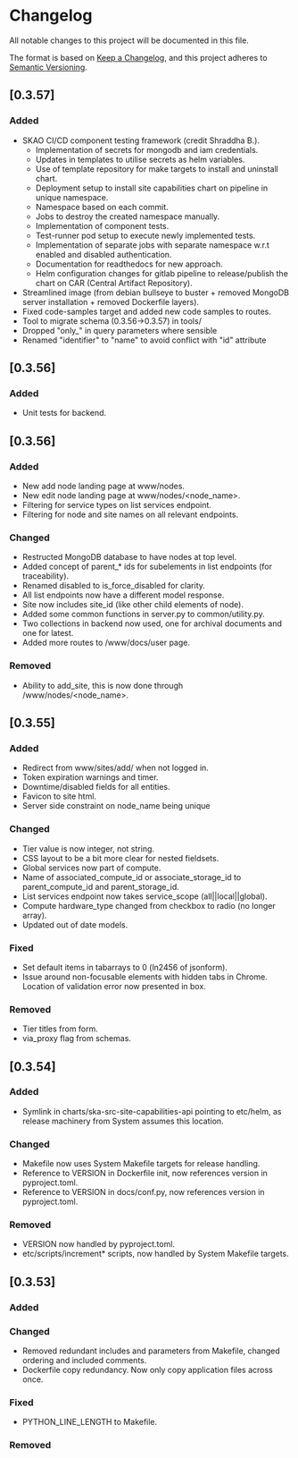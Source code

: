 # Changelog

All notable changes to this project will be documented in this file.

The format is based on [Keep a Changelog](https://keepachangelog.com/en/1.1.0/),
and this project adheres to [Semantic Versioning](https://semver.org/spec/v2.0.0.html).

## [0.3.57]

### Added

- SKAO CI/CD component testing framework (credit Shraddha B.).
  - Implementation of secrets for mongodb and iam credentials. 
  - Updates in templates to utilise secrets as helm variables.
  - Use of template repository for make targets to install and uninstall chart.
  - Deployment setup to install site capabilities chart on pipeline in unique namespace. 
  - Namespace based on each commit.
  - Jobs to destroy the created namespace manually.
  - Implementation of component tests.
  - Test-runner pod setup to execute newly implemented tests.
  - Implementation of separate jobs with separate namespace w.r.t enabled and disabled authentication.
  - Documentation for readthedocs for new approach.
  - Helm configuration changes for gitlab pipeline to release/publish the chart on CAR (Central Artifact Repository).
- Streamlined image (from debian bullseye to buster + removed MongoDB server installation + removed Dockerfile layers).
- Fixed code-samples target and added new code samples to routes.
- Tool to migrate schema (0.3.56->0.3.57) in tools/
- Dropped "only_" in query parameters where sensible
- Renamed "identifier" to "name" to avoid conflict with "id" attribute

## [0.3.56]

### Added

- Unit tests for backend.

## [0.3.56]

### Added

- New add node landing page at www/nodes.
- New edit node landing page at www/nodes/<node_name>.
- Filtering for service types on list services endpoint.
- Filtering for node and site names on all relevant endpoints.

### Changed

- Restructed MongoDB database to have nodes at top level.
- Added concept of parent_* ids for subelements in list endpoints (for traceability).
- Renamed disabled to is_force_disabled for clarity.
- All list endpoints now have a different model response.
- Site now includes site_id (like other child elements of node).
- Added some common functions in server.py to common/utility.py.
- Two collections in backend now used, one for archival documents and one for latest.
- Added more routes to /www/docs/user page.

### Removed

- Ability to add_site, this is now done through /www/nodes/<node_name>.

## [0.3.55]

### Added

- Redirect from www/sites/add/<site> when not logged in.
- Token expiration warnings and timer.
- Downtime/disabled fields for all entities.
- Favicon to site html.
- Server side constraint on node_name being unique

### Changed

- Tier value is now integer, not string.
- CSS layout to be a bit more clear for nested fieldsets.
- Global services now part of compute.
- Name of associated_compute_id or associate_storage_id to parent_compute_id and parent_storage_id.
- List services endpoint now takes service_scope (all||local||global).
- Compute hardware_type changed from checkbox to radio (no longer array).
- Updated out of date models.

### Fixed

- Set default items in tabarrays to 0 (ln2456 of jsonform).
- Issue around non-focusable elements with hidden tabs in Chrome. Location of validation error now presented in box.

### Removed

- Tier titles from form.
- via_proxy flag from schemas.

## [0.3.54]

### Added

- Symlink in charts/ska-src-site-capabilities-api pointing to etc/helm, as release machinery from System assumes
  this location.

### Changed

- Makefile now uses System Makefile targets for release handling.
- Reference to VERSION in Dockerfile init, now references version in pyproject.toml.
- Reference to VERSION in docs/conf.py, now references version in pyproject.toml.

### Removed

- VERSION now handled by pyproject.toml.
- etc/scripts/increment* scripts, now handled by System Makefile targets.

## [0.3.53]

### Added

### Changed

- Removed redundant includes and parameters from Makefile, changed ordering and included comments.
- Dockerfile copy redundancy. Now only copy application files across once.

### Fixed

- PYTHON_LINE_LENGTH to Makefile.

### Removed




